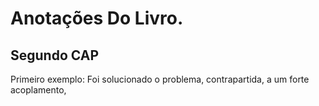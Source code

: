 # Anotações Do Livro.

**Segundo CAP**
-
Primeiro exemplo: Foi solucionado o problema, contrapartida, a um forte acoplamento, 